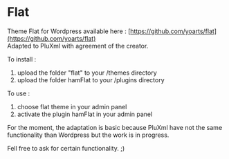 Flat
====

Theme Flat for Wordpress available here : [https://github.com/yoarts/flat](https://github.com/yoarts/flat)  
Adapted to PluXml with agreement of the creator.

To install : 

1. upload the folder "flat" to your /themes directory
2. upload the folder hamFlat to your /plugins directory

To use :

1. choose flat theme in your admin panel
2. activate the plugin hamFlat in your admin panel

For the moment, the adaptation is basic because PluXml have not the same functionality than Wordpress but the work is in progress. 

Fell free to ask for certain functionality. ;)